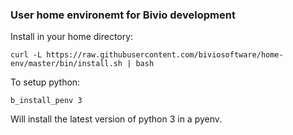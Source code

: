 ### User home environemt for Bivio development

Install in your home directory:

```
curl -L https://raw.githubusercontent.com/biviosoftware/home-env/master/bin/install.sh | bash
```

To setup python:

```
b_install_penv 3
```

Will install the latest version of python 3 in a pyenv.
